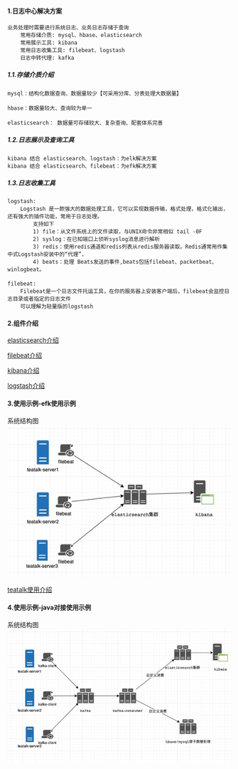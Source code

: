 #### 1.日志中心解决方案
    
    业务处理时需要进行系统日志、业务日志存储于查询
        常用存储介质: mysql、hbase、elasticsearch
        常用展示工具: kibana
        常用日志收集工具: filebeat、logstash
        日志中转代理: kafka
        
##### 1.1.存储介质介绍
    mysql：结构化数据查询、数据量较少【可采用分库、分表处理大数据量】
    
    hbase：数据量较大、查询较为单一
    
    elasticsearch： 数据量可存储较大、复杂查询、配套体系完善
    
##### 1.2.日志展示及查询工具
    kibana 结合 elasticsearch、logstash：为elk解决方案
    kibana 结合 elasticsearch、filebeat：为efk解决方案

##### 1.3.日志收集工具
    logstash:
        Logstash 是一款强大的数据处理工具，它可以实现数据传输，格式处理，格式化输出，还有强大的插件功能，常用于日志处理。
            支持如下
            1) file：从文件系统上的文件读取，与UNIX命令非常相似 tail -0F
            2) syslog：在已知端口上侦听syslog消息进行解析
            3) redis：使用redis通道和redis列表从redis服务器读取。Redis通常用作集中式Logstash安装中的“代理”，
            4) beats：处理 Beats发送的事件,beats包括filebeat、packetbeat、winlogbeat。
          
    filebeat:
        Filebeat是一个日志文件托运工具，在你的服务器上安装客户端后，filebeat会监控日志目录或者指定的日志文件
        可以理解为轻量版的logstash
#### 2.组件介绍
[elasticsearch介绍](elasticsearch)

[filebeat介绍](filebeat)

[kibana介绍](kibana)

[logstash介绍](kibana)

#### 3.使用示例-efk使用示例

系统结构图
![参考](1.efk使用示例/res/stefk.jpg)

[teatalk使用介绍](1.efk使用示例/efk配置示例.md)

#### 4.使用示例-java对接使用示例

系统结构图
![参考](2.java使用示例/res/elkjava.jpg)
    
